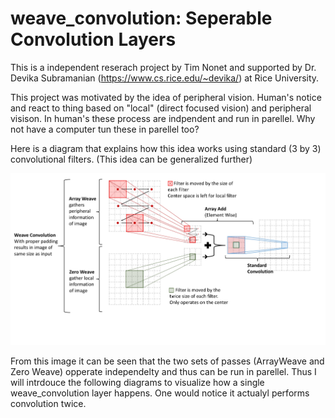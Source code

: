 # weave_convolution: Seperable Convolution Layers

This is a independent reserach project by Tim Nonet and supported by Dr. Devika Subramanian (https://www.cs.rice.edu/~devika/) at Rice University.

This project was motivated by the idea of peripheral vision. Human's notice and react to thing based on "local" (direct focused vision) and peripheral visison. In human's these process are indpendent and run in parellel. Why not have a computer tun these in parellel too?

Here is a diagram that explains how this idea works using standard (3 by 3) convolutional filters. (This idea can be generalized further)


![Weave Convolution Outline](docs/WeaveVisualHQ_long.jpg)

From this image it can be seen that the two sets of passes (ArrayWeave and Zero Weave) opperate independelty and thus can be run in parellel. Thus I will intrdouce the following diagrams to visualize how a single weave_convolution layer happens. One would notice it actualyl performs convolution twice.

